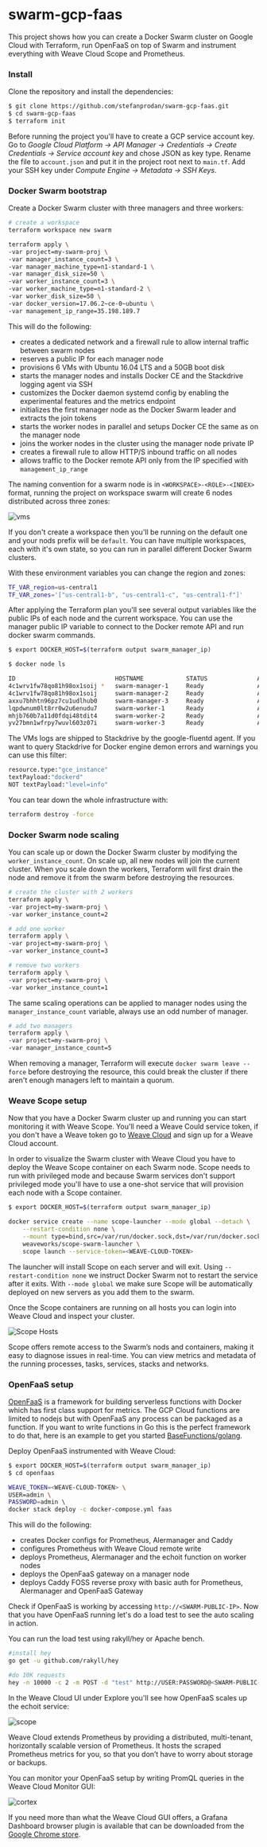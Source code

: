# swarm-gcp-faas

This project shows how you can create a Docker Swarm cluster on Google Cloud with Terraform, 
run OpenFaaS on top of Swarm and instrument everything with Weave Cloud Scope and Prometheus.

### Install

Clone the repository and install the dependencies:

```bash
$ git clone https://github.com/stefanprodan/swarm-gcp-faas.git
$ cd swarm-gcp-faas
$ terraform init
```

Before running the project you'll have to create a GCP service account key. 
Go to _Google Cloud Platform -> API Manager -> Credentials -> Create Credentials -> Service account key_ and 
chose JSON as key type. Rename the file to `account.json` and put it in the project root next to `main.tf`.
Add your SSH key under _Compute Engine -> Metadata -> SSH Keys_.

### Docker Swarm bootstrap

Create a Docker Swarm cluster with three managers and three workers:

```bash
# create a workspace
terraform workspace new swarm

terraform apply \
-var project=my-swarm-proj \
-var manager_instance_count=3 \
-var manager_machine_type=n1-standard-1 \
-var manager_disk_size=50 \
-var worker_instance_count=3 \
-var worker_machine_type=n1-standard-2 \
-var worker_disk_size=50 \
-var docker_version=17.06.2~ce-0~ubuntu \
-var management_ip_range=35.198.189.7
```

This will do the following:

* creates a dedicated network and a firewall rule to allow internal traffic between swarm nodes
* reserves a public IP for each manager node
* provisions 6 VMs with Ubuntu 16.04 LTS and a 50GB boot disk
* starts the manager nodes and installs Docker CE and the Stackdrive logging agent via SSH
* customizes the Docker daemon systemd config by enabling the experimental features and the metrics endpoint
* initializes the first manager node as the Docker Swarm leader and extracts the join tokens
* starts the worker nodes in parallel and setups Docker CE the same as on the manager node
* joins the worker nodes in the cluster using the manager node private IP
* creates a firewall rule to allow HTTP/S inbound traffic on all nodes
* allows traffic to the Docker remote API only from the IP specified with `management_ip_range`

The naming convention for a swarm node is in `<WORKSPACE>-<ROLE>-<INDEX>` format, 
running the project on workspace swarm will create 6 nodes distributed across three zones: 

![vms](https://github.com/stefanprodan/swarm-gcp/blob/master/screens/gcp-vms.png)


If you don't create a workspace then you'll be running on the default one and your nods prefix will be `default`. 
You can have multiple workspaces, each with it's own state, so you can run in parallel different Docker Swarm clusters.

With these environment variables you can change the region and zones:

```bash
TF_VAR_region=us-central1
TF_VAR_zones='["us-central1-b", "us-central1-c", "us-central1-f"]'
```

After applying the Terraform plan you'll see several output variables like the public IPs of 
each node and the current workspace. 
You can use the manager public IP variable to connect to the Docker remote API 
and run docker swarm commands.

```bash
$ export DOCKER_HOST=$(terraform output swarm_manager_ip)

$ docker node ls

ID                            HOSTNAME            STATUS              AVAILABILITY        MANAGER STATUS
4c1wrv1fw78qo81h98ox1soij *   swarm-manager-1     Ready               Active              Leader
4c1wrv1fw78qo81h98ox1soij     swarm-manager-2     Ready               Active              Reachable
axxu7bhhtn96pz7cu1udlhub0     swarm-manager-3     Ready               Active              Reachable
lqpdwnum0lt8rr0w2u6enudu7     swarm-worker-1      Ready               Active
mhjb760b7a11d0fdqi48tdit4     swarm-worker-2      Ready               Active
yv27bmn1wfrpy7wuvl603z07i     swarm-worker-3      Ready               Active
```

The VMs logs are shipped to Stackdrive by the google-fluentd agent. 
If you want to query Stackdrive for Docker engine demon errors and warnings you can use this filter:

```bash
resource.type:"gce_instance"
textPayload:"dockerd"
NOT textPayload:"level=info"
```

You can tear down the whole infrastructure with:

 ```bash
terraform destroy -force
```

### Docker Swarm node scaling

You can scale up or down the Docker Swarm cluster by modifying the `worker_instance_count`. 
On scale up, all new nodes will join the current cluster. 
When you scale down the workers, Terraform will first drain the node 
and remove it from the swarm before destroying the resources.

```bash
# create the cluster with 2 workers
terraform apply \
-var project=my-swarm-proj \
-var worker_instance_count=2 

# add one worker
terraform apply \
-var project=my-swarm-proj \
-var worker_instance_count=3

# remove two workers
terraform apply \
-var project=my-swarm-proj \
-var worker_instance_count=1
```

The same scaling operations can be applied to manager nodes using the `manager_instance_count` variable, 
always use an odd number of manager.

```bash
# add two managers
terraform apply \
-var project=my-swarm-proj \
-var manager_instance_count=5
```

When removing a manager, Terraform will execute `docker swarm leave --force` before destroying the resource, 
this could break the cluster if there aren't enough managers left to maintain a quorum. 

### Weave Scope setup

Now that you have a Docker Swarm cluster up and running you can start monitoring it with Weave Scope. 
You'll need a Weave Could service token, if you don't have a Weave token go 
to [Weave Cloud](https://cloud.weave.works/) and sign up for a Weave Cloud account. 

In order to visualize the Swarm cluster with Weave Cloud you have to deploy the Weave Scope container 
on each Swarm node. Scope needs to run with privileged mode and because Swarm services don't support 
privileged mode you'll have to use a one-shot service that will provision each node with a Scope container.

```bash
$ export DOCKER_HOST=$(terraform output swarm_manager_ip)

docker service create --name scope-launcher --mode global --detach \
    --restart-condition none \
    --mount type=bind,src=/var/run/docker.sock,dst=/var/run/docker.sock \
    weaveworks/scope-swarm-launcher \
    scope launch --service-token=<WEAVE-CLOUD-TOKEN>
```

The launcher will install Scope on each server and will exit. Using `--restart-condition none` we 
instruct Docker Swarm not to restart the service after it exits. With `--mode global` we make sure 
Scope will be automatically deployed on new servers as you add them to the swarm. 

Once the Scope containers are running on all hosts you can login into Weave Cloud and inspect your cluster.

![Scope Hosts](https://raw.githubusercontent.com/stefanprodan/swarmprom/master/grafana/screens/weave-scope-hosts-v2.png)

Scope offers remote access to the Swarm’s nods and containers, making it easy to diagnose issues in real-time. 
You can view metrics and metadata of the running processes, tasks, services, stacks and networks. 

### OpenFaaS setup

[OpenFaaS](https://www.openfaas.com/) is a framework for building serverless functions with Docker which has 
first class support for metrics. The GCP Cloud functions are limited to nodejs but with OpenFaaS any process 
can be packaged as a function. If you want to write functions in Go this is the perfect framework to do that, 
here is an example to get you started [BaseFunctions/golang](https://github.com/openfaas/faas/tree/master/sample-functions/BaseFunctions/golang). 

Deploy OpenFaaS instrumented with Weave Cloud:

```bash
$ export DOCKER_HOST=$(terraform output swarm_manager_ip)
$ cd openfaas

WEAVE_TOKEN=<WEAVE-CLOUD-TOKEN> \
USER=admin \
PASSWORD=admin \ 
docker stack deploy -c docker-compose.yml faas
```

This will do the following:

* creates Docker configs for Prometheus, Alermanager and Caddy
* configures Prometheus with Weave Cloud remote write
* deploys Prometheus, Alermanager and the echoit function on worker nodes
* deploys the OpenFaaS gateway on a manager node
* deploys Caddy FOSS reverse proxy with basic auth for Prometheus, Alermanager and OpenFaaS Gateway

Check if OpenFaaS is working by accessing `http://<SWARM-PUBLIC-IP>`. 
Now that you have OpenFaaS running let's do a load test to see the auto scaling in action.

You can run the load test using rakyll/hey or Apache bench.

```bash
#install hey
go get -u github.com/rakyll/hey

#do 10K requests 
hey -n 10000 -c 2 -m POST -d "test" http://USER:PASSWORD@<SWARM-PUBLIC-IP>/function/faas_echoit
```

In the Weave Cloud UI under Explore you'll see how OpenFaaS scales up the echoit service:

![scope](https://github.com/stefanprodan/swarm-gcp/blob/master/screens/openfaas-scope.png)

Weave Cloud extends Prometheus by providing a distributed, multi-tenant, horizontally scalable version of Prometheus. 
It hosts the scraped Prometheus metrics for you, so that you don’t have to worry about storage or backups.

You can monitor your OpenFaaS setup by writing PromQL queries in the Weave Cloud Monitor GUI:

![cortex](https://github.com/stefanprodan/swarm-gcp/blob/master/screens/openfaas-metrics.png)

If you need more than what the Weave Cloud GUI offers, a Grafana Dashboard browser plugin is available that can be 
downloaded from the [Google Chrome store](https://chrome.google.com/webstore/detail/weave-cloud/aihaocdgpjomchhocbnlhoaildnoollo).
